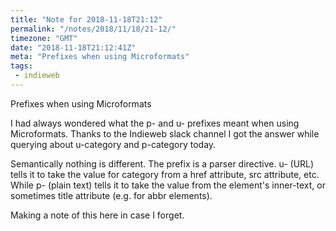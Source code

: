 ```yaml
---
title: "Note for 2018-11-18T21:12"
permalink: "/notes/2018/11/18/21-12/"
timezone: "GMT"
date: "2018-11-18T21:12:41Z"
meta: "Prefixes when using Microformats"
tags:
 - indieweb
---
```

Prefixes when using Microformats

I had always wondered what the p- and u- prefixes meant when using Microformats. Thanks to the Indieweb slack channel I got the answer while querying about u-category and p-category today.

Semantically nothing is different. The prefix is a parser directive. u- (URL) tells it to take the value for category from a href attribute, src attribute, etc. While p- (plain text) tells it to take the value from the element's inner-text, or sometimes title attribute (e.g. for abbr elements).

Making a note of this here in case I forget.

